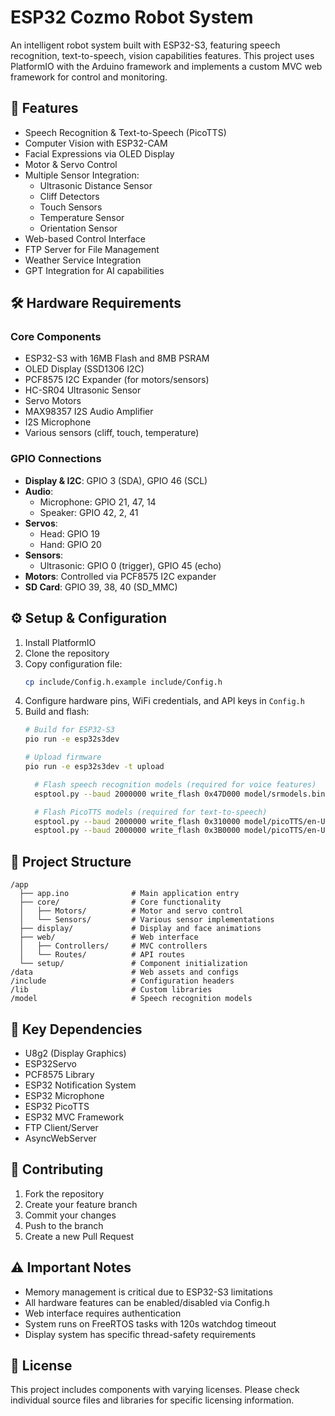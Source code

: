 # ESP32 Cozmo Robot System

An intelligent robot system built with ESP32-S3, featuring speech recognition, text-to-speech, vision capabilities features. This project uses PlatformIO with the Arduino framework and implements a custom MVC web framework for control and monitoring.

## 🚀 Features

- Speech Recognition & Text-to-Speech (PicoTTS)
- Computer Vision with ESP32-CAM
- Facial Expressions via OLED Display
- Motor & Servo Control
- Multiple Sensor Integration:
  - Ultrasonic Distance Sensor
  - Cliff Detectors
  - Touch Sensors
  - Temperature Sensor
  - Orientation Sensor
- Web-based Control Interface
- FTP Server for File Management
- Weather Service Integration
- GPT Integration for AI capabilities

## 🛠️ Hardware Requirements

### Core Components
- ESP32-S3 with 16MB Flash and 8MB PSRAM
- OLED Display (SSD1306 I2C)
- PCF8575 I2C Expander (for motors/sensors)
- HC-SR04 Ultrasonic Sensor
- Servo Motors
- MAX98357 I2S Audio Amplifier
- I2S Microphone
- Various sensors (cliff, touch, temperature)

### GPIO Connections
- **Display & I2C**: GPIO 3 (SDA), GPIO 46 (SCL)
- **Audio**:
  - Microphone: GPIO 21, 47, 14
  - Speaker: GPIO 42, 2, 41
- **Servos**:
  - Head: GPIO 19
  - Hand: GPIO 20
- **Sensors**:
  - Ultrasonic: GPIO 0 (trigger), GPIO 45 (echo)
- **Motors**: Controlled via PCF8575 I2C expander
- **SD Card**: GPIO 39, 38, 40 (SD_MMC)

## ⚙️ Setup & Configuration

1. Install PlatformIO
2. Clone the repository
3. Copy configuration file:
   ```bash
   cp include/Config.h.example include/Config.h
   ```
4. Configure hardware pins, WiFi credentials, and API keys in `Config.h`
5. Build and flash:
   ```bash
   # Build for ESP32-S3
   pio run -e esp32s3dev

   # Upload firmware
   pio run -e esp32s3dev -t upload

	 # Flash speech recognition models (required for voice features)
	 esptool.py --baud 2000000 write_flash 0x47D000 model/srmodels.bin

	 # Flash PicoTTS models (required for text-to-speech)
	 esptool.py --baud 2000000 write_flash 0x310000 model/picoTTS/en-US_ta.bin
	 esptool.py --baud 2000000 write_flash 0x3B0000 model/picoTTS/en-US_lh0_sg.bin
   ```

## 📁 Project Structure

```
/app
  ├── app.ino              # Main application entry
  ├── core/                # Core functionality
  │   ├── Motors/          # Motor and servo control
  │   └── Sensors/         # Various sensor implementations
  ├── display/             # Display and face animations
  ├── web/                 # Web interface
  │   ├── Controllers/     # MVC controllers
  │   └── Routes/          # API routes
  └── setup/               # Component initialization
/data                      # Web assets and configs
/include                   # Configuration headers
/lib                       # Custom libraries
/model                     # Speech recognition models
```

## 🔧 Key Dependencies

- U8g2 (Display Graphics)
- ESP32Servo
- PCF8575 Library
- ESP32 Notification System
- ESP32 Microphone
- ESP32 PicoTTS
- ESP32 MVC Framework
- FTP Client/Server
- AsyncWebServer

## 🤝 Contributing

1. Fork the repository
2. Create your feature branch
3. Commit your changes
4. Push to the branch
5. Create a new Pull Request

## ⚠️ Important Notes

- Memory management is critical due to ESP32-S3 limitations
- All hardware features can be enabled/disabled via Config.h
- Web interface requires authentication
- System runs on FreeRTOS tasks with 120s watchdog timeout
- Display system has specific thread-safety requirements

## 📝 License

This project includes components with varying licenses. Please check individual source files and libraries for specific licensing information.

